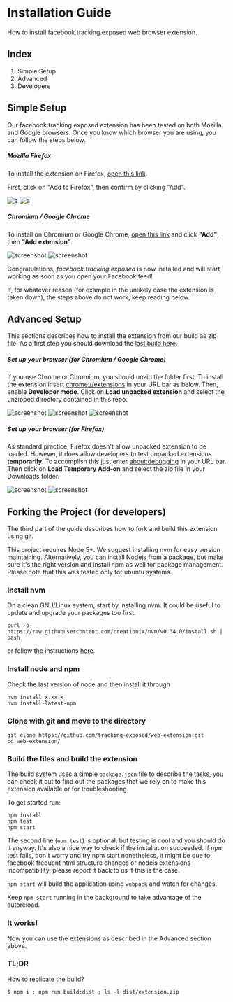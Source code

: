 # Installation Guide
How to install facebook.tracking.exposed web browser extension.

## Index

1. Simple Setup
2. Advanced
3. Developers

  


## **Simple Setup**
Our facebook.tracking.exposed extension has been tested on both Mozilla and Google browsers. Once you know which browser you are using, you can follow the steps below.

##### Mozilla Firefox
To install the extension on Firefox, [open this link](https://addons.mozilla.org/en-US/firefox/addon/facebook-tracking-exposed/).

First, click on "Add to Firefox", then confirm by clicking "Add".

![a](https://user-images.githubusercontent.com/40333748/52488392-0343c900-2bc0-11e9-89d0-8aba8d67bae9.png) ![a](https://user-images.githubusercontent.com/40333748/52488451-1f476a80-2bc0-11e9-9342-8393ccd67c9c.png)


##### Chromium / Google Chrome
To install on Chromium or Google Chrome, [open this link](https://chrome.google.com/webstore/detail/trackingexposed-investiga/fnknflppefckhjhecbfigfhlcbmcnmmi) and click **"Add"**, then **"Add extension"**.

![screenshot](https://user-images.githubusercontent.com/40333748/52487712-8106d500-2bbe-11e9-8970-3687f18b469c.png) ![screenshot](https://user-images.githubusercontent.com/40333748/52488066-5a956980-2bbf-11e9-8eef-1022824adf79.png)




Congratulations, *facebook.tracking.exposed* is now installed and will start working as soon as you open your Facebook feed!

If, for whatever reason (for example in the unlikely case the extension is taken down), the steps above do not work, keep reading below.



## **Advanced Setup**

This sections describes how to install the extension from our build as zip file.
As a first step you should download the [last build here](https://github.com/tracking-exposed/binaries/tree/master/fbTREX/last).


##### Set up your browser (for Chromium / Google Chrome)

If you use Chrome or Chromium, you should unzip the folder first.
To install the extension insert [chrome://extensions](chrome://extensions) in your URL bar as below. Then, enable **Developer mode**. Click on **Load unpacked extension** and select the unzipped directory contained in this repo.

![screenshot](https://user-images.githubusercontent.com/40333748/52487754-9c71e000-2bbe-11e9-813e-7ad649388b6a.png) ![screenshot](https://user-images.githubusercontent.com/40333748/52487756-9d0a7680-2bbe-11e9-8041-0603390b96e3.png) ![screenshot](https://user-images.githubusercontent.com/40333748/52487757-9da30d00-2bbe-11e9-90dd-68bbbb5ac9b6.png)


##### Set up your browser (for Firefox)
As standard practice, Firefox doesn't allow unpacked extension to be loaded. However, it does allow developers to test unpacked extensions **temporarily**.
To accomplish this just enter  [about:debugging](about:debugging) in your URL bar. Then click on **Load Temporary Add-on** and select the zip file in your Downloads folder.


![screenshot](https://user-images.githubusercontent.com/40333748/52487759-9e3ba380-2bbe-11e9-8c96-c87dc35871ba.png) ![screenshot](https://user-images.githubusercontent.com/40333748/52487760-9e3ba380-2bbe-11e9-85dc-5ad7a1303574.png)



## **Forking the Project** (for developers)

The third part of the guide describes how to fork and build this extension using git.

This project requires Node 5+.
We suggest installing nvm for easy version maintaining. Alternatively, you can install Nodejs from a package, but make sure it's the right version and install npm as well for package management.
Please note that this was tested only for ubuntu systems.

### Install nvm
 On a clean GNU/Linux system, start by installing nvm. It could be useful to update and upgrade your packages too first.

```
curl -o- https://raw.githubusercontent.com/creationix/nvm/v0.34.0/install.sh | bash
```
or follow the instructions [here](https://github.com/creationix/nvm).

### Install node and npm
Check the last version of node and then install it through
```
nvm install x.xx.x
nvm install-latest-npm
```

### Clone with git and move to the directory
```
git clone https://github.com/tracking-exposed/web-extension.git
cd web-extension/
```

### Build the files and build the extension

The build system uses a simple `package.json` file to describe the tasks, you can check it out to find out the packages that we rely on to make this extension available or for troubleshooting.

To get started run:

```
npm install
npm test
npm start
```

The second line (`npm test`) is optional, but testing is cool and you should do
it anyway. It's also a nice way to check if the installation succeeded.
If npm test fails, don't worry and try npm start nonetheless, it might be due to facebook frequent html structure changes or nodejs extensions incompatibility, please report it back to us if this is the case.  


`npm start` will build the application using `webpack` and watch for changes.

Keep `npm start` running in the background to take advantage of the autoreload.

### It works!
Now you can use the extensions as described in the Advanced section above.


### TL;DR
How to replicate the build?

`$ npm i ; npm run build:dist ; ls -l dist/extension.zip`
